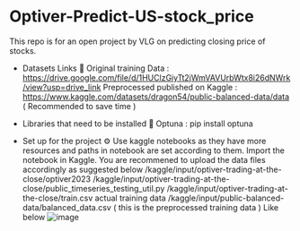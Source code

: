 # Optiver-Predict-US-stock_price
This repo is for an open project by VLG on predicting closing price of stocks.

* Datasets Links 📑
Original training Data : https://drive.google.com/file/d/1HUClzGiyTt2jWmVAVUrbWtx8i26dNWrk/view?usp=drive_link
Preprocessed published on Kaggle : https://www.kaggle.com/datasets/dragon54/public-balanced-data/data   ( Recommended to save time ) 


* Libraries that need to be installed 🔩
Optuna : pip install optuna


* Set up for the project ⚙️
Use kaggle notebooks as they have more resources and paths in notebook are set according to them.
Import the notebook in Kaggle.
You are recommened to upload the data files accordingly as suggested below
/kaggle/input/optiver-trading-at-the-close/optiver2023
/kaggle/input/optiver-trading-at-the-close/public_timeseries_testing_util.py
/kaggle/input/optiver-trading-at-the-close/train.csv   actual training data 
/kaggle/input/public-balanced-data/balanced_data.csv    ( this is the preprocessed training data )
Like below
![image](https://github.com/lazy-insomaniac/Optiver-Predict-US-stock_price/assets/114395022/8fd3b183-8194-4e31-9f52-df971159c1b5)

